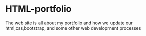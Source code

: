 # HTML-portfolio
The web site is all about my portfolio and how we update our html,css,bootstrap, and some other web development processes

